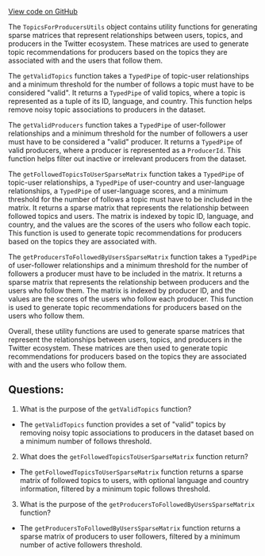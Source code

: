 [View code on GitHub](https://github.com/misbahsy/the-algorithm/src/scala/com/twitter/simclusters_v2/scalding/topic_recommendations/TopicsForProducersUtils.scala)

The `TopicsForProducersUtils` object contains utility functions for generating sparse matrices that represent relationships between users, topics, and producers in the Twitter ecosystem. These matrices are used to generate topic recommendations for producers based on the topics they are associated with and the users that follow them.

The `getValidTopics` function takes a `TypedPipe` of topic-user relationships and a minimum threshold for the number of follows a topic must have to be considered "valid". It returns a `TypedPipe` of valid topics, where a topic is represented as a tuple of its ID, language, and country. This function helps remove noisy topic associations to producers in the dataset.

The `getValidProducers` function takes a `TypedPipe` of user-follower relationships and a minimum threshold for the number of followers a user must have to be considered a "valid" producer. It returns a `TypedPipe` of valid producers, where a producer is represented as a `ProducerId`. This function helps filter out inactive or irrelevant producers from the dataset.

The `getFollowedTopicsToUserSparseMatrix` function takes a `TypedPipe` of topic-user relationships, a `TypedPipe` of user-country and user-language relationships, a `TypedPipe` of user-language scores, and a minimum threshold for the number of follows a topic must have to be included in the matrix. It returns a sparse matrix that represents the relationship between followed topics and users. The matrix is indexed by topic ID, language, and country, and the values are the scores of the users who follow each topic. This function is used to generate topic recommendations for producers based on the topics they are associated with.

The `getProducersToFollowedByUsersSparseMatrix` function takes a `TypedPipe` of user-follower relationships and a minimum threshold for the number of followers a producer must have to be included in the matrix. It returns a sparse matrix that represents the relationship between producers and the users who follow them. The matrix is indexed by producer ID, and the values are the scores of the users who follow each producer. This function is used to generate topic recommendations for producers based on the users who follow them.

Overall, these utility functions are used to generate sparse matrices that represent the relationships between users, topics, and producers in the Twitter ecosystem. These matrices are then used to generate topic recommendations for producers based on the topics they are associated with and the users who follow them.
## Questions: 
 1. What is the purpose of the `getValidTopics` function?
- The `getValidTopics` function provides a set of "valid" topics by removing noisy topic associations to producers in the dataset based on a minimum number of follows threshold.

2. What does the `getFollowedTopicsToUserSparseMatrix` function return?
- The `getFollowedTopicsToUserSparseMatrix` function returns a sparse matrix of followed topics to users, with optional language and country information, filtered by a minimum topic follows threshold.

3. What is the purpose of the `getProducersToFollowedByUsersSparseMatrix` function?
- The `getProducersToFollowedByUsersSparseMatrix` function returns a sparse matrix of producers to user followers, filtered by a minimum number of active followers threshold.